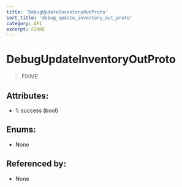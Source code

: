 ```yaml
---
title: 'DebugUpdateInventoryOutProto'
sort_title: 'debug_update_inventory_out_proto'
category: API
excerpt: FIXME
---
```


# DebugUpdateInventoryOutProto

> FIXME

## Attributes:

- 1: success (bool)

## Enums:

- None

## Referenced by:

- None
